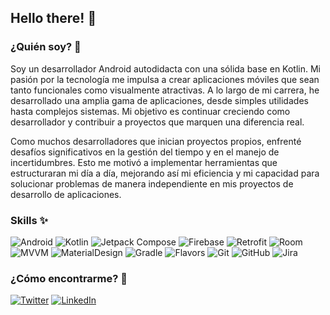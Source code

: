 ## Hello there! 👋

<!--
**SebasGRDev/SebasGRDev** is a ✨ _special_ ✨ repository because its `README.md` (this file) appears on your GitHub profile.

Here are some ideas to get you started:

- 🔭 I’m currently working on ...
- 🌱 I’m currently learning ...
- 👯 I’m looking to collaborate on ...
- 🤔 I’m looking for help with ...
- 💬 Ask me about ...
- 📫 How to reach me: ...
- 😄 Pronouns: ...
- ⚡ Fun fact: ...
-->
### ¿Quién soy? 💬
Soy un desarrollador Android autodidacta con una sólida base en Kotlin. Mi pasión por la tecnología me impulsa a crear aplicaciones móviles que sean tanto funcionales como visualmente atractivas. A lo largo de mi carrera, he desarrollado una amplia gama de aplicaciones, desde simples utilidades hasta complejos sistemas. Mi objetivo es continuar creciendo como desarrollador y contribuir a proyectos que marquen una diferencia real.

Como muchos desarrolladores que inician proyectos propios, enfrenté desafíos significativos en la gestión del tiempo y en el manejo de incertidumbres. Esto me motivó a implementar herramientas que estructuraran mi día a día, mejorando así mi eficiencia y mi capacidad para solucionar problemas de manera independiente en mis proyectos de desarrollo de aplicaciones.
### Skills ✨
![Android](https://img.shields.io/badge/Android-3DDC84?style=for-the-badge&logo=android&logoColor=white&labelColor=101010) 
![Kotlin](https://img.shields.io/badge/Kotlin-009505?style=for-the-badge&logo=kotlin&logoColor=white&labelColor=101010) 
![Jetpack Compose](https://img.shields.io/badge/Jetpack%20Compose-4285F4?style=for-the-badge&logo=jetpackcompose&logoColor=white&labelColor=101010) 
![Firebase](https://img.shields.io/badge/Firebase-DD2C00?style=for-the-badge&logo=firebase&logoColor=white&labelColor=101010) 
![Retrofit](https://img.shields.io/badge/Retrofit-F89901?style=for-the-badge&labelColor=101010)
![Room](https://img.shields.io/badge/Room-1E3A8A?style=for-the-badge&labelColor=101010)
![MVVM](https://img.shields.io/badge/Mvvm-4B4B77?style=for-the-badge&labelColor=101010)
![MaterialDesign](https://img.shields.io/badge/Material%20Design-757575?&logo=materialdesign&logoColor=white&style=for-the-badge&labelColor=101010)
![Gradle](https://img.shields.io/badge/Gradle-003545?style=for-the-badge&labelColor=101010)
![Flavors](https://img.shields.io/badge/Flavors-19E57F?style=for-the-badge&labelColor=101010)
![Git](https://img.shields.io/badge/Git-F05032?style=for-the-badge&logo=git&logoColor=white&labelColor=101010)
![GitHub](https://img.shields.io/badge/GitHub-181717?style=for-the-badge&logo=github&logoColor=white&labelColor=101010)
![Jira](https://img.shields.io/badge/Jira-0052CC?style=for-the-badge&logo=jirasoftware&logoColor=white&labelColor=101010)

### ¿Cómo encontrarme? 🤔
[![Twitter](https://img.shields.io/badge/Twitter-@SebasGlezRdz-1DA1F2?style=for-the-badge&logo=twitter&logoColor=white&labelColor=101010)](https://twitter.com/SebasGlezRdz)
[![LinkedIn](https://img.shields.io/badge/LinkedIn-Sebastián_Gilberto_González_Rodríguez-0077B5?style=for-the-badge&logo=linkedin&logoColor=white&labelColor=101010)](https://www.linkedin.com/in/sebastián-gilberto-gonzález-rodríguez-3b2058192/)
